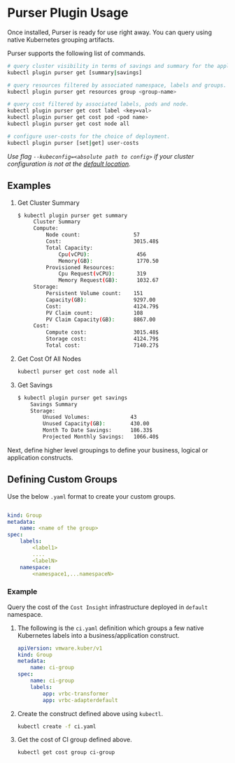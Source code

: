 # Purser Plugin Usage

Once installed, Purser is ready for use right away. You can query using native Kubernetes grouping artifacts.

Purser supports the following list of commands.

``` bash
# query cluster visibility in terms of savings and summary for the application.
kubectl plugin purser get [summary|savings]

# query resources filtered by associated namespace, labels and groups.
kubectl plugin purser get resources group <group-name>

# query cost filtered by associated labels, pods and node.
kubectl plugin purser get cost label <key=val>
kubectl plugin purser get cost pod <pod name>
kubectl plugin purser get cost node all

# configure user-costs for the choice of deployment.
kubectl plugin purser [set|get] user-costs
```

_Use flag `--kubeconfig=<absolute path to config>` if your cluster configuration is not at the [default location](https://kubernetes.io/docs/concepts/configuration/organize-cluster-access-kubeconfig/#the-kubeconfig-environment-variable)._

## Examples

1. Get Cluster Summary

   ``` bash
   $ kubectl plugin purser get summary
        Cluster Summary
        Compute:
            Node count:                 57
            Cost:                       3015.48$
            Total Capacity:
                Cpu(vCPU):               456
                Memory(GB):              1770.50
            Provisioned Resources:
                Cpu Request(vCPU):       319
                Memory Request(GB):      1032.67
        Storage:
            Persistent Volume count:    151
            Capacity(GB):               9297.00
            Cost:                       4124.79$
            PV Claim count:             108
            PV Claim Capacity(GB):      8867.00
        Cost:
            Compute cost:               3015.48$
            Storage cost:               4124.79$
            Total cost:                 7140.27$
    ```


2. Get Cost Of All Nodes

    ``` bash
    kubectl purser get cost node all
    ```

3. Get Savings

    ``` bash
    $ kubectl plugin purser get savings
        Savings Summary
        Storage:
            Unused Volumes:             43
            Unused Capacity(GB):        430.00
            Month To Date Savings:      186.33$
            Projected Monthly Savings:   1066.40$
    ```

Next, define higher level groupings to define your business, logical or application constructs.

## Defining Custom Groups

Use the below `.yaml` format to create your custom groups.

``` yaml

kind: Group
metadata:
    name: <name of the group>
spec:
    labels:
        <label1>
        ....
        <labelN>
    namespace:
        <namespace1,...namespaceN>

```

### Example

Query the cost of the `Cost Insight` infrastructure deployed in `default` namespace.

1. The following is the `ci.yaml` definition which groups a few native Kubernetes labels into a business/application construct.

    ``` yaml
    apiVersion: vmware.kuber/v1
    kind: Group
    metadata:
        name: ci-group
    spec:
        name: ci-group
        labels:
            app: vrbc-transformer
            app: vrbc-adapterdefault
    ```

2. Create the construct defined above using `kubectl`.

    ``` bash
    kubectl create -f ci.yaml
    ```

3. Get the cost of CI group defined above.

    ``` bash
    kubectl get cost group ci-group
    ```